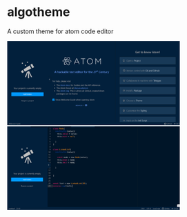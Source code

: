 # algotheme
A custom theme for atom code editor

<div style={flex-direction:row;display:flex;justify-content:space-between;}>
  <img src="1.png" width="400">
<img src="2.png" width="400">

</div>
